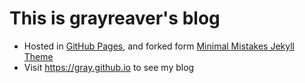 # This is grayreaver's blog
* Hosted in [GitHub Pages](https://grayreaver.github.com/), and forked form [Minimal Mistakes Jekyll Theme](https://mmistakes.github.io/minimal-mistakes/)
* Visit https://gray.github.io to see my blog
